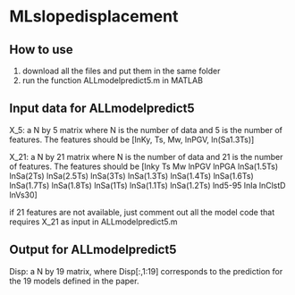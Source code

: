 # MLslopedisplacement


## How to use

1. download all the files and put them in the same folder
2. run the function ALLmodelpredict5.m in MATLAB


## Input data for ALLmodelpredict5

X_5: a N by 5 matrix where N is the number of data and 5 is the number of features.
The features should be [lnKy, Ts, Mw, lnPGV, ln(Sa1.3Ts)]

X_21: a N by 21 matrix where N is the number of data and 21 is the number of features.
The features should be [lnky	Ts	Mw	lnPGV	lnPGA	lnSa(1.5Ts)	lnSa(2Ts)	lnSa(2.5Ts)	lnSa(3Ts)	lnSa(1.3Ts)	lnSa(1.4Ts)	lnSa(1.6Ts)	lnSa(1.7Ts)	lnSa(1.8Ts)	lnSa(1Ts)	lnSa(1.1Ts)	lnSa(1.2Ts)	lnd5-95	lnIa	lnClstD	lnVs30]

if 21 features are not available, just comment out all the model code that requires X_21 as input in ALLmodelpredict5.m

## Output for ALLmodelpredict5

Disp: a N by 19 matrix, where Disp[:,1:19] corresponds to the prediction for the 19 models defined in the paper.


